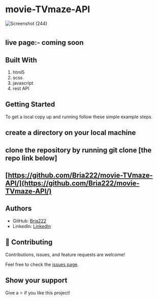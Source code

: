 # movie-TVmaze-API
![Screenshot (244)](https://user-images.githubusercontent.com/64264883/168983366-c2def21b-adf8-47a5-a214-8cbffba0a716.png)

#  
## live page:- coming soon

## Built With

1. html5
2. scss
3. javascript
4. rest API

## Getting Started

To get a local copy up and running follow these simple example steps.

## create a directory on your local machine 
## clone the repository by running git clone [the repo link below]
## [https://github.com/Bria222/movie-TVmaze-API/](https://github.com/Bria222/movie-TVmaze-API/)

## Authors

- GitHub: [Bria222](https://github.com/Bria222)
- LinkedIn: [LinkedIn](www.linkedin.com/in/brian-nyachae-b99492232)




## 🤝 Contributing

Contributions, issues, and feature requests are welcome!

Feel free to check the [issues page](../../issues/).

## Show your support

Give a ⭐️ if you like this project!
